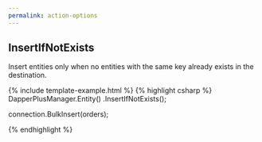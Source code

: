 ```yaml
---
permalink: action-options
---
```


## InsertIfNotExists

Insert entities only when no entities with the same key already exists in the destination.

{% include template-example.html %} 
{% highlight csharp %}
DapperPlusManager.Entity<Order>()
                 .InsertIfNotExists();

connection.BulkInsert(orders);

{% endhighlight %}
